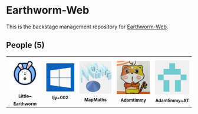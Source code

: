 # Earthworm-Web
This is the backstage management repository for [Earthworm-Web](https://earthworm-web.github.io).
## People (5)
<table>
    <tr>
        <td align="center">
            <a href="https://github.com/Little-Earthworm"><img src="/images/users/little-earthworm.jpg" width="100px;"><br><sub><b>Little-Earthworm</b></sub></a>
        </td>
        <td align="center">
            <a href="https://github.com/ljy-002"><img src="/images/users/ljy-002.jpg" width="100px;"><br><sub><b>ljy-002</b></sub></a>
        </td>
        <td align="center">
            <a href="https://github.com/MapMaths"><img src="/images/users/mapmaths.png" width="100px;"><br><sub><b>MapMaths</b></sub></a>
        </td>
        <td align="center">
            <a href="https://github.com/Adamtimmy"><img src="/images/users/adamtimmy.jpg" width="100px;"><br><sub><b>Adamtimmy</b></sub></a>
        </td>
        <td align="center">
            <a href="https://github.com/Adamtimmy-AT"><img src="/images/users/adamtimmy-at.png" width="100px;"><br><sub><b>Adamtimmy-AT</b></sub></a>
        </td>
    </tr>
</table>
